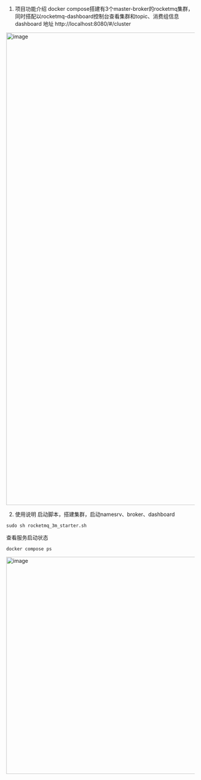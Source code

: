 1. 项目功能介绍
docker compose搭建有3个master-broker的rocketmq集群，同时搭配以rocketmq-dashboard控制台查看集群和topic、消费组信息
dashboard 地址 http://localhost:8080/#/cluster
<img width="1260" alt="image" src="https://github.com/weiyangtang/rocketmq-docker/assets/40015805/52abc625-dd18-4fbf-8c1e-7181f04d5a6e">

2. 使用说明
启动脚本，搭建集群，启动namesrv、broker、dashboard
```
sudo sh rocketmq_3m_starter.sh
```
查看服务启动状态
```
docker compose ps
```
<img width="579" alt="image" src="https://github.com/weiyangtang/rocketmq-docker/assets/40015805/8f424d73-f9a7-4cf9-8862-51fa3289a3ac">

